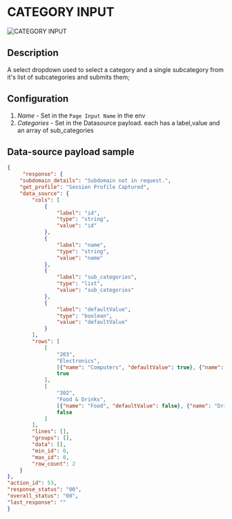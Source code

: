 # CATEGORY INPUT

![CATEGORY INPUT](https://i.postimg.cc/QxXVvt2T/category-input.png)

## Description

A select dropdown used to select a category and a single subcategory from it's list of subcategories and submits them;

## Configuration
1. *Name* - Set in the `Page Input Name` in the env
2. *Categories* - Set in the Datasource payload. each has a label,value and an array of sub_categories

## Data-source payload sample

``` json
{
     "response": {
    "subdomain_details": "Subdomain not in request.",
    "get_profile": "Session Profile Captured",
    "data_source": {
        "cols": [
            {
                "label": "id",
                "type": "string",
                "value": "id"
            },
            {
                "label": "name",
                "type": "string",
                "value": "name"
            },
            {
                "label": "sub_categories",
                "type": "list",
                "value": "sub_categories"
            },
            {
                "label": "defaultValue",
                "type": "boolean",
                "value": "defaultValue"
            }
        ],
        "rows": [
            [
                "203",
                "Electronics",
                [{"name": "Computers", "defaultValue": true}, {"name": "Phones", "defaultValue": false}],
                true
            ],
            [
                "202",
                "Food & Drinks",
                [{"name": "Food", "defaultValue": false}, {"name": "Drinks", "defaultValue": false}],
                false
            ]
        ],
        "lines": [],
        "groups": [],
        "data": [],
        "min_id": 0,
        "max_id": 0,
        "row_count": 2
    }
},
"action_id": 53,
"response_status": "00",
"overall_status": "00",
"last_response": ""
}
```
